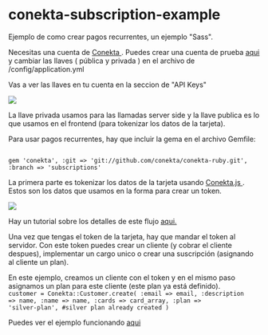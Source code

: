 conekta-subscription-example
============================

Ejemplo de como crear pagos recurrentes, un ejemplo "Sass".

Necesitas una cuenta de <a href="http://conekta.io/"> Conekta </a>. Puedes crear una cuenta de prueba <a href="https://admin.conekta.io/users/sign_up"> aqui</a> y cambiar las llaves ( pública y privada ) en el archivo de /config/application.yml

Vas a ver las llaves en tu cuenta en la seccion de "API Keys"

<img src="https://s3.amazonaws.com/conekta/ejemplos/api_keys.png" />

La llave privada usamos para las llamadas server side y la llave publica es lo que usamos en el frontend (para tokenizar los datos de la tarjeta).

Para usar pagos recurrentes, hay que incluir la gema en el archivo Gemfile:

<code>
gem 'conekta', :git => 'git://github.com/conekta/conekta-ruby.git',  :branch => 'subscriptions'
</code>

La primera parte es tokenizar los datos de la tarjeta usando <a href="https://conektaapi.s3.amazonaws.com/v0.3.0/js/conekta.js"> Conekta.js </a>. Estos son los datos que usamos en la forma para crear un token. 

<img src="https://s3.amazonaws.com/conekta/images/form.png" />

Hay un tutorial sobre los detalles de este flujo <a href="https://admin.conekta.io/es/docs/suscripciones"> aqui.</a>

Una vez que tengas el token de la tarjeta, hay que mandar el token al servidor. Con este token puedes crear un cliente (y cobrar el cliente despues), implementar un cargo unico o crear una suscripción (asignando al cliente un plan). 

En este ejemplo, creamos un cliente con el token y en el mismo paso asignamos un plan para este cliente (este plan ya está definido).
<code>
        customer = Conekta::Customer.create(
          :email => email,
          :description => name,
          :name => name,
          :cards => card_array,
          :plan => 'silver-plan', #silver plan already created
        )
</code>


Puedes ver el ejemplo funcionando <a href="http://pagos-recurrentes.herokuapp.com/"> aqui </a>


